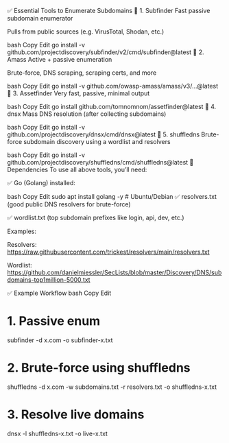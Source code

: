 ✅ Essential Tools to Enumerate Subdomains
🔧 1. Subfinder
Fast passive subdomain enumerator

Pulls from public sources (e.g. VirusTotal, Shodan, etc.)

bash
Copy
Edit
go install -v github.com/projectdiscovery/subfinder/v2/cmd/subfinder@latest
🔧 2. Amass
Active + passive enumeration

Brute-force, DNS scraping, scraping certs, and more

bash
Copy
Edit
go install -v github.com/owasp-amass/amass/v3/...@latest
🔧 3. Assetfinder
Very fast, passive, minimal output

bash
Copy
Edit
go install github.com/tomnomnom/assetfinder@latest
🔧 4. dnsx
Mass DNS resolution (after collecting subdomains)

bash
Copy
Edit
go install -v github.com/projectdiscovery/dnsx/cmd/dnsx@latest
🔧 5. shuffledns
Brute-force subdomain discovery using a wordlist and resolvers

bash
Copy
Edit
go install -v github.com/projectdiscovery/shuffledns/cmd/shuffledns@latest
🧱 Dependencies
To use all above tools, you’ll need:

✅ Go (Golang) installed:

bash
Copy
Edit
sudo apt install golang -y  # Ubuntu/Debian
✅ resolvers.txt (good public DNS resolvers for brute-force)

✅ wordlist.txt (top subdomain prefixes like login, api, dev, etc.)

Examples:

Resolvers: https://raw.githubusercontent.com/trickest/resolvers/main/resolvers.txt

Wordlist: https://github.com/danielmiessler/SecLists/blob/master/Discovery/DNS/subdomains-top1million-5000.txt

✅ Example Workflow
bash
Copy
Edit
# 1. Passive enum
subfinder -d x.com -o subfinder-x.txt

# 2. Brute-force using shuffledns
shuffledns -d x.com -w subdomains.txt -r resolvers.txt -o shuffledns-x.txt

# 3. Resolve live domains
dnsx -l shuffledns-x.txt -o live-x.txt
